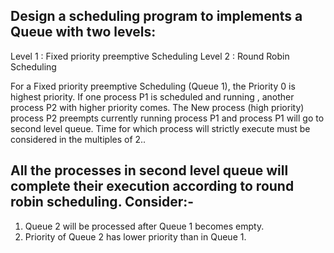Design a scheduling program to implements a Queue with two levels:
---------------------------------------------------------------------------
Level 1 : Fixed priority preemptive Scheduling
Level 2 : Round Robin Scheduling

For a Fixed priority preemptive Scheduling (Queue 1), the Priority 0 is highest priority. If one process P1 is scheduled and running , another process P2 with higher priority comes. The New process (high priority) process P2 preempts currently running process P1 and process P1 will go to second level queue. Time for which process will strictly execute must be considered in the multiples of 2..

All the processes in second level queue will complete their execution according to round robin scheduling.
Consider:-
----------
1. Queue 2 will be processed after Queue 1 becomes empty.
2. Priority of Queue 2 has lower priority than in Queue 1.

